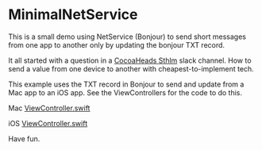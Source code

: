 # MinimalNetService

This is a small demo using NetService (Bonjour) to send short messages from one app to another only by updating the bonjour TXT record.

It all started with a question in a [CocoaHeads Sthlm](http://www.cocoaheadssthlm.org) slack channel. How to send a value from one device to another with cheapest-to-implement tech.

This example uses the TXT record in Bonjour to send and update from a Mac app to an iOS app. See the ViewControllers for the code to do this.

Mac [ViewController.swift](/NetServiceMac/NetServiceMac/ViewController.swift)

iOS [ViewController.swift](/NetService/NetService/ViewController.swift)

Have fun.
